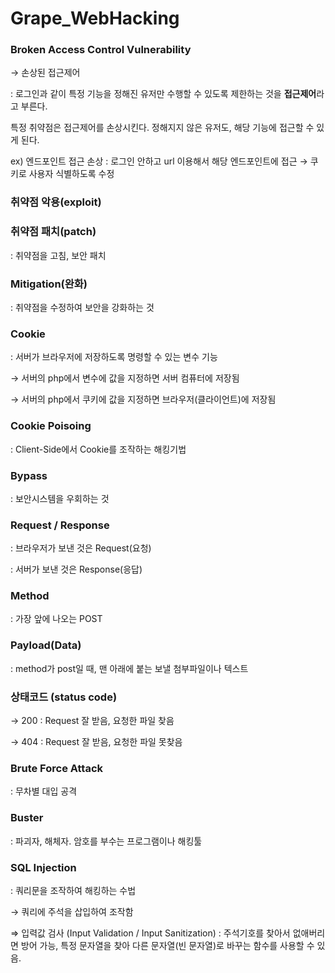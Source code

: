 # Grape_WebHacking





### Broken Access Control Vulnerability

→ 손상된 접근제어

: 로그인과 같이 특정 기능을 정해진 유저만 수행할 수 있도록 제한하는 것을 **접근제어**라고 부른다.

특정 취약점은 접근제어를 손상시킨다. 정해지지 않은 유저도, 해당 기능에 접근할 수 있게 된다.

ex) 엔드포인트 접근 손상 : 로그인 안하고 url 이용해서 해당 엔드포인트에 접근 → 쿠키로 사용자 식별하도록 수정

### 취약점 악용(exploit)

### 취약점 패치(patch)

: 취약점을 고침, 보안 패치

### Mitigation(완화)

: 취약점을 수정하여 보안을 강화하는 것

### Cookie

: 서버가 브라우저에 저장하도록 명령할 수 있는 변수 기능

→ 서버의 php에서 변수에 값을 지정하면 서버 컴퓨터에 저장됨

→ 서버의 php에서 쿠키에 값을 지정하면 브라우저(클라이언트)에 저장됨

### Cookie Poisoing

: Client-Side에서 Cookie를 조작하는 해킹기법 

### Bypass

: 보안시스템을 우회하는 것 

### Request / Response

: 브라우저가 보낸 것은 Request(요청)

: 서버가 보낸 것은 Response(응답)

### Method

: 가장 앞에 나오는 POST 

### Payload(Data)

: method가 post일 때, 맨 아래에 붙는 보낼 첨부파일이나 텍스트 

### 상태코드 (status code)

→ 200 : Request 잘 받음, 요청한 파일 찾음

→ 404 : Request 잘 받음, 요청한 파일 못찾음

### Brute Force Attack

: 무차별 대입 공격 

### Buster

: 파괴자, 해체자. 암호를 부수는 프로그램이나 해킹툴 

### SQL Injection

: 쿼리문을 조작하여 해킹하는 수법

→ 쿼리에 주석을 삽입하여 조작함

⇒ 입력값 검사 (Input Validation / Input Sanitization) : 주석기호를 찾아서 없애버리면 방어 가능, 특정 문자열을 찾아 다른 문자열(빈 문자열)로 바꾸는 함수를 사용할 수 있음.
